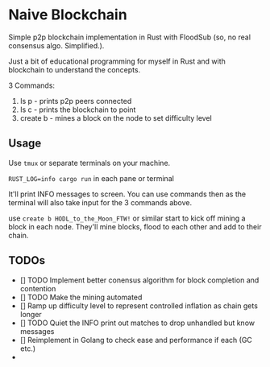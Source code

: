 # Naive Blockchain

Simple p2p blockchain implementation in Rust with FloodSub (so, no real consensus algo. Simplified.).


Just a bit of educational programming for myself in Rust and with blockchain to understand the concepts.

3 Commands: 

1. ls p - prints p2p peers connected
2. ls c - prints the blockchain to point
3. create b <something> - mines a block on the node to set difficulty level

## Usage

Use `tmux` or separate terminals on your machine.

`RUST_LOG=info cargo run` in each pane or terminal

It'll print INFO messages to screen. You can use commands then as the terminal will also take input for the 3 commands above. 

use `create b HODL_to_the_Moon_FTW!` or similar start to kick off mining a block in each node. They'll mine blocks, flood to each other and add to their chain.


## TODOs

- [] TODO Implement better conensus algorithm for block completion and contention
- [] TODO Make the mining automated
- [] Ramp up difficulty level to represent controlled inflation as chain gets longer
- [] TODO Quiet the INFO print out matches to drop unhandled but know messages
- [] Reimplement in Golang to check ease and performance if each (GC etc.)
- 
  





